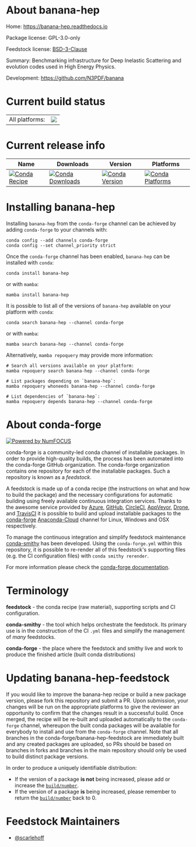 About banana-hep
================

Home: https://banana-hep.readthedocs.io

Package license: GPL-3.0-only

Feedstock license: [BSD-3-Clause](https://github.com/conda-forge/banana-hep-feedstock/blob/main/LICENSE.txt)

Summary: Benchmarking infrastructure for Deep Inelastic Scattering and evolution codes used in High Energy Physics.

Development: https://github.com/N3PDF/banana

Current build status
====================


<table><tr><td>All platforms:</td>
    <td>
      <a href="https://dev.azure.com/conda-forge/feedstock-builds/_build/latest?definitionId=15767&branchName=main">
        <img src="https://dev.azure.com/conda-forge/feedstock-builds/_apis/build/status/banana-hep-feedstock?branchName=main">
      </a>
    </td>
  </tr>
</table>

Current release info
====================

| Name | Downloads | Version | Platforms |
| --- | --- | --- | --- |
| [![Conda Recipe](https://img.shields.io/badge/recipe-banana--hep-green.svg)](https://anaconda.org/conda-forge/banana-hep) | [![Conda Downloads](https://img.shields.io/conda/dn/conda-forge/banana-hep.svg)](https://anaconda.org/conda-forge/banana-hep) | [![Conda Version](https://img.shields.io/conda/vn/conda-forge/banana-hep.svg)](https://anaconda.org/conda-forge/banana-hep) | [![Conda Platforms](https://img.shields.io/conda/pn/conda-forge/banana-hep.svg)](https://anaconda.org/conda-forge/banana-hep) |

Installing banana-hep
=====================

Installing `banana-hep` from the `conda-forge` channel can be achieved by adding `conda-forge` to your channels with:

```
conda config --add channels conda-forge
conda config --set channel_priority strict
```

Once the `conda-forge` channel has been enabled, `banana-hep` can be installed with `conda`:

```
conda install banana-hep
```

or with `mamba`:

```
mamba install banana-hep
```

It is possible to list all of the versions of `banana-hep` available on your platform with `conda`:

```
conda search banana-hep --channel conda-forge
```

or with `mamba`:

```
mamba search banana-hep --channel conda-forge
```

Alternatively, `mamba repoquery` may provide more information:

```
# Search all versions available on your platform:
mamba repoquery search banana-hep --channel conda-forge

# List packages depending on `banana-hep`:
mamba repoquery whoneeds banana-hep --channel conda-forge

# List dependencies of `banana-hep`:
mamba repoquery depends banana-hep --channel conda-forge
```


About conda-forge
=================

[![Powered by
NumFOCUS](https://img.shields.io/badge/powered%20by-NumFOCUS-orange.svg?style=flat&colorA=E1523D&colorB=007D8A)](https://numfocus.org)

conda-forge is a community-led conda channel of installable packages.
In order to provide high-quality builds, the process has been automated into the
conda-forge GitHub organization. The conda-forge organization contains one repository
for each of the installable packages. Such a repository is known as a *feedstock*.

A feedstock is made up of a conda recipe (the instructions on what and how to build
the package) and the necessary configurations for automatic building using freely
available continuous integration services. Thanks to the awesome service provided by
[Azure](https://azure.microsoft.com/en-us/services/devops/), [GitHub](https://github.com/),
[CircleCI](https://circleci.com/), [AppVeyor](https://www.appveyor.com/),
[Drone](https://cloud.drone.io/welcome), and [TravisCI](https://travis-ci.com/)
it is possible to build and upload installable packages to the
[conda-forge](https://anaconda.org/conda-forge) [Anaconda-Cloud](https://anaconda.org/)
channel for Linux, Windows and OSX respectively.

To manage the continuous integration and simplify feedstock maintenance
[conda-smithy](https://github.com/conda-forge/conda-smithy) has been developed.
Using the ``conda-forge.yml`` within this repository, it is possible to re-render all of
this feedstock's supporting files (e.g. the CI configuration files) with ``conda smithy rerender``.

For more information please check the [conda-forge documentation](https://conda-forge.org/docs/).

Terminology
===========

**feedstock** - the conda recipe (raw material), supporting scripts and CI configuration.

**conda-smithy** - the tool which helps orchestrate the feedstock.
                   Its primary use is in the construction of the CI ``.yml`` files
                   and simplify the management of *many* feedstocks.

**conda-forge** - the place where the feedstock and smithy live and work to
                  produce the finished article (built conda distributions)


Updating banana-hep-feedstock
=============================

If you would like to improve the banana-hep recipe or build a new
package version, please fork this repository and submit a PR. Upon submission,
your changes will be run on the appropriate platforms to give the reviewer an
opportunity to confirm that the changes result in a successful build. Once
merged, the recipe will be re-built and uploaded automatically to the
`conda-forge` channel, whereupon the built conda packages will be available for
everybody to install and use from the `conda-forge` channel.
Note that all branches in the conda-forge/banana-hep-feedstock are
immediately built and any created packages are uploaded, so PRs should be based
on branches in forks and branches in the main repository should only be used to
build distinct package versions.

In order to produce a uniquely identifiable distribution:
 * If the version of a package **is not** being increased, please add or increase
   the [``build/number``](https://docs.conda.io/projects/conda-build/en/latest/resources/define-metadata.html#build-number-and-string).
 * If the version of a package **is** being increased, please remember to return
   the [``build/number``](https://docs.conda.io/projects/conda-build/en/latest/resources/define-metadata.html#build-number-and-string)
   back to 0.

Feedstock Maintainers
=====================

* [@scarlehoff](https://github.com/scarlehoff/)

